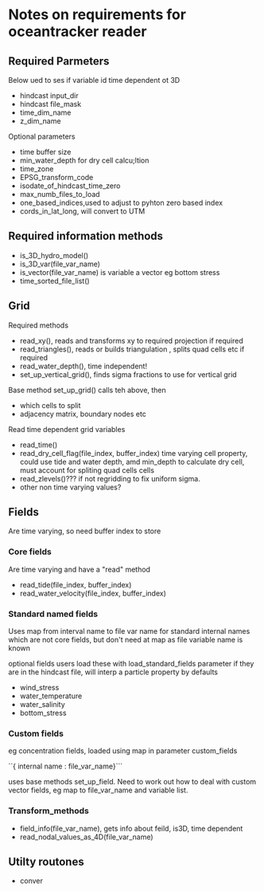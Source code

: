 # Notes on requirements for oceantracker reader

## Required Parmeters

Below ued to ses if variable id time dependent ot 3D
- hindcast input_dir
- hindcast file_mask
- time_dim_name
- z_dim_name


Optional parameters

- time buffer size
- min_water_depth for dry cell calcu;ltion
- time_zone
- EPSG_transform_code
- isodate_of_hindcast_time_zero
- max_numb_files_to_load
- one_based_indices,used  to adjust to pyhton zero based index
- cords_in_lat_long, will convert to UTM

## Required information methods

- is_3D_hydro_model()
- is_3D_var(file_var_name)
- is_vector(file_var_name) is variable a vector eg bottom stress
- time_sorted_file_list() 

## Grid

Required methods

- read_xy(), reads and transforms xy to required projection if required
- read_triangles(), reads or builds triangulation , splits quad cells etc if required
- read_water_depth(), time independent!
- set_up_vertical_grid(), finds sigma fractions to use for vertical grid

Base method set_up_grid() calls teh above, then 

- which cells to split
- adjacency matrix, boundary nodes etc  

Read time dependent grid variables
- read_time()
- read_dry_cell_flag(file_index, buffer_index) time varying cell property, could use tide and water depth, amd min_depth to calculate dry cell, must account for spliting quad cells cells
- read_zlevels()??? if not regridding to fix uniform sigma.
- other non time varying values?


## Fields

Are time varying, so need buffer index to store

### Core fields

Are time varying and have a "read" method

- read_tide(file_index, buffer_index)
- read_water_velocity(file_index, buffer_index)

### Standard named fields
Uses map from interval name to  file var name for standard internal names which are not core fields, but don't need at map as file variable name is known

optional fields users load these with load_standard_fields parameter if they are in the hindcast file, will interp a particle property by defaults

- wind_stress
- water_temperature
- water_salinity
- bottom_stress

### Custom fields

eg concentration fields, loaded using map in parameter custom_fields 

``{ internal name : file_var_name}```

uses base methods set_up_field.  Need to work out how to deal with custom vector fields, eg map to file_var_name and variable list.

### Transform_methods

- field_info(file_var_name), gets info about feild, is3D, time dependent 
- read_nodal_values_as_4D(file_var_name)


## Utilty routones

- conver
